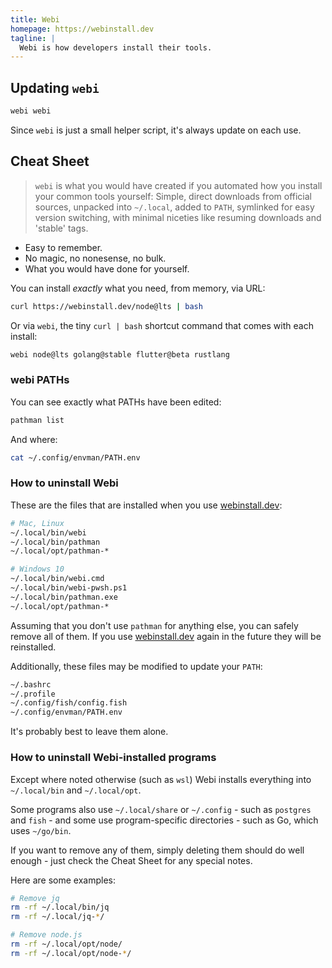 ```yaml
---
title: Webi
homepage: https://webinstall.dev
tagline: |
  Webi is how developers install their tools.
---
```


## Updating `webi`

```bash
webi webi
```

Since `webi` is just a small helper script, it's always update on each use.

## Cheat Sheet

> `webi` is what you would have created if you automated how you install your
> common tools yourself: Simple, direct downloads from official sources,
> unpacked into `~/.local`, added to `PATH`, symlinked for easy version
> switching, with minimal niceties like resuming downloads and 'stable' tags.

- Easy to remember.
- No magic, no nonesense, no bulk.
- What you would have done for yourself.

You can install _exactly_ what you need, from memory, via URL:

```bash
curl https://webinstall.dev/node@lts | bash
```

Or via `webi`, the tiny `curl | bash` shortcut command that comes with each
install:

```bash
webi node@lts golang@stable flutter@beta rustlang
```

### webi PATHs

You can see exactly what PATHs have been edited:

```bash
pathman list
```

And where:

```bash
cat ~/.config/envman/PATH.env
```

### How to uninstall Webi

These are the files that are installed when you use [webinstall.dev](/):

```bash
# Mac, Linux
~/.local/bin/webi
~/.local/bin/pathman
~/.local/opt/pathman-*

# Windows 10
~/.local/bin/webi.cmd
~/.local/bin/webi-pwsh.ps1
~/.local/bin/pathman.exe
~/.local/opt/pathman-*
```

Assuming that you don't use `pathman` for anything else, you can safely remove
all of them. If you use [webinstall.dev](/) again in the future they will be
reinstalled.

Additionally, these files may be modified to update your `PATH`:

```bash
~/.bashrc
~/.profile
~/.config/fish/config.fish
~/.config/envman/PATH.env
```

It's probably best to leave them alone.

### How to uninstall Webi-installed programs

Except where noted otherwise (such as `wsl`) Webi installs everything into
`~/.local/bin` and `~/.local/opt`.

Some programs also use `~/.local/share` or `~/.config` - such as `postgres` and
`fish` - and some use program-specific directories - such as Go, which uses
`~/go/bin`.

If you want to remove any of them, simply deleting them should do well enough -
just check the Cheat Sheet for any special notes.

Here are some examples:

```bash
# Remove jq
rm -rf ~/.local/bin/jq
rm -rf ~/.local/jq-*/

# Remove node.js
rm -rf ~/.local/opt/node/
rm -rf ~/.local/opt/node-*/
```
